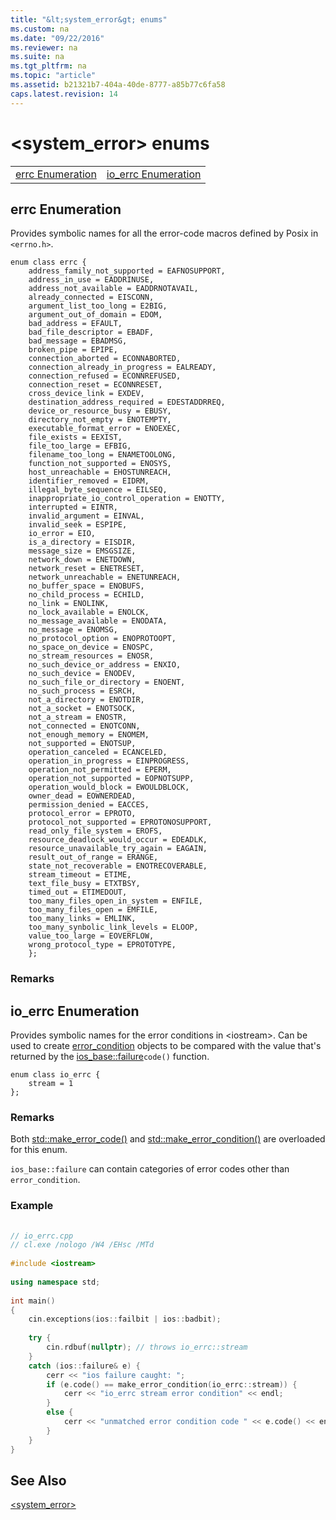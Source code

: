 ```yaml
---
title: "&lt;system_error&gt; enums"
ms.custom: na
ms.date: "09/22/2016"
ms.reviewer: na
ms.suite: na
ms.tgt_pltfrm: na
ms.topic: "article"
ms.assetid: b21321b7-404a-40de-8777-a85b77c6fa58
caps.latest.revision: 14
---
```

# &lt;system_error&gt; enums
|||  
|-|-|  
|[errc Enumeration](#errc_enumeration)|[io_errc Enumeration](#io_errc_enumeration)|  
  
##  <a name="errc_enumeration"></a>  errc Enumeration  
 Provides symbolic names for all the error-code macros defined by Posix in `<errno.h>`.  
  
```  
enum class errc {  
    address_family_not_supported = EAFNOSUPPORT,  
    address_in_use = EADDRINUSE,  
    address_not_available = EADDRNOTAVAIL,  
    already_connected = EISCONN,  
    argument_list_too_long = E2BIG,  
    argument_out_of_domain = EDOM,  
    bad_address = EFAULT,  
    bad_file_descriptor = EBADF,  
    bad_message = EBADMSG,  
    broken_pipe = EPIPE,  
    connection_aborted = ECONNABORTED,  
    connection_already_in_progress = EALREADY,  
    connection_refused = ECONNREFUSED,  
    connection_reset = ECONNRESET,  
    cross_device_link = EXDEV,  
    destination_address_required = EDESTADDRREQ,  
    device_or_resource_busy = EBUSY,  
    directory_not_empty = ENOTEMPTY,  
    executable_format_error = ENOEXEC,  
    file_exists = EEXIST,  
    file_too_large = EFBIG,  
    filename_too_long = ENAMETOOLONG,  
    function_not_supported = ENOSYS,  
    host_unreachable = EHOSTUNREACH,  
    identifier_removed = EIDRM,  
    illegal_byte_sequence = EILSEQ,  
    inappropriate_io_control_operation = ENOTTY,  
    interrupted = EINTR,  
    invalid_argument = EINVAL,  
    invalid_seek = ESPIPE,  
    io_error = EIO,  
    is_a_directory = EISDIR,  
    message_size = EMSGSIZE,  
    network_down = ENETDOWN,  
    network_reset = ENETRESET,  
    network_unreachable = ENETUNREACH,  
    no_buffer_space = ENOBUFS,  
    no_child_process = ECHILD,  
    no_link = ENOLINK,  
    no_lock_available = ENOLCK,  
    no_message_available = ENODATA,  
    no_message = ENOMSG,  
    no_protocol_option = ENOPROTOOPT,  
    no_space_on_device = ENOSPC,  
    no_stream_resources = ENOSR,  
    no_such_device_or_address = ENXIO,  
    no_such_device = ENODEV,  
    no_such_file_or_directory = ENOENT,  
    no_such_process = ESRCH,  
    not_a_directory = ENOTDIR,  
    not_a_socket = ENOTSOCK,  
    not_a_stream = ENOSTR,  
    not_connected = ENOTCONN,  
    not_enough_memory = ENOMEM,  
    not_supported = ENOTSUP,  
    operation_canceled = ECANCELED,  
    operation_in_progress = EINPROGRESS,  
    operation_not_permitted = EPERM,  
    operation_not_supported = EOPNOTSUPP,  
    operation_would_block = EWOULDBLOCK,  
    owner_dead = EOWNERDEAD,  
    permission_denied = EACCES,  
    protocol_error = EPROTO,  
    protocol_not_supported = EPROTONOSUPPORT,  
    read_only_file_system = EROFS,  
    resource_deadlock_would_occur = EDEADLK,  
    resource_unavailable_try_again = EAGAIN,  
    result_out_of_range = ERANGE,  
    state_not_recoverable = ENOTRECOVERABLE,  
    stream_timeout = ETIME,  
    text_file_busy = ETXTBSY,  
    timed_out = ETIMEDOUT,  
    too_many_files_open_in_system = ENFILE,  
    too_many_files_open = EMFILE,  
    too_many_links = EMLINK,  
    too_many_synbolic_link_levels = ELOOP,  
    value_too_large = EOVERFLOW,  
    wrong_protocol_type = EPROTOTYPE,  
    };  
```  
  
### Remarks  
  
##  <a name="io_errc_enumeration"></a>  io_errc Enumeration  
 Provides symbolic names for the error conditions in <iostream\>. Can be used to create [error_condition](../vs140/error_condition-class.md) objects to be compared with the value that's returned by the [ios_base::failure](../vs140/ios_base-class.md#ios_base__failure)`code()` function.  
  
```  
enum class io_errc {  
    stream = 1  
};  
```  
  
### Remarks  
 Both [std::make_error_code()](../vs140/-system_error--functions.md#make_error_code) and [std::make_error_condition()](../vs140/-system_error--functions.md#make_error_condition) are overloaded for this enum.  
  
 `ios_base::failure` can contain categories of error codes other than `error_condition`.  
  
### Example  
  
```cpp  
  
// io_errc.cpp  
// cl.exe /nologo /W4 /EHsc /MTd  
  
#include <iostream>       
  
using namespace std;  
  
int main()  
{  
    cin.exceptions(ios::failbit | ios::badbit);  
  
    try {  
        cin.rdbuf(nullptr); // throws io_errc::stream  
    }  
    catch (ios::failure& e) {  
        cerr << "ios failure caught: ";  
        if (e.code() == make_error_condition(io_errc::stream)) {  
            cerr << "io_errc stream error condition" << endl;  
        }  
        else {  
            cerr << "unmatched error condition code " << e.code() << endl;  
        }  
    }  
}  
```  
  
## See Also  
 [&lt;system_error&gt;](../vs140/-system_error-.md)